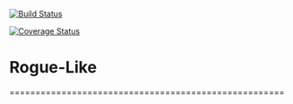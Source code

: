 [![Build Status](https://travis-ci.org/DrDachsHund/Rogue-like.svg?branch=SE-6)](https://travis-ci.org/DrDachsHund/Rogue-like)

[![Coverage Status](https://coveralls.io/repos/github/DrDachsHund/Rogue-like/badge.svg?branch=master)](https://coveralls.io/github/DrDachsHund/Rogue-like?branch=master)

# Rogue-Like
=====================================================

